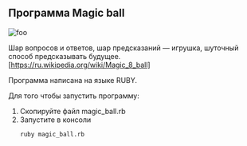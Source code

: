 ## Программа Magic ball
![foo](/https://commons.wikimedia.org/wiki/File:Magic_eight_ball.png?uselang=ru "magic ball")

Шар вопросов и ответов, шар предсказаний — игрушка, шуточный способ предсказывать будущее.
[https://ru.wikipedia.org/wiki/Magic_8_ball]

Программа написана на языке  RUBY. 

Для того чтобы запустить программу: 
1. Скопируйте файл magic_ball.rb
2. Запустите в консоли
   ```
   ruby magic_ball.rb
   ```
